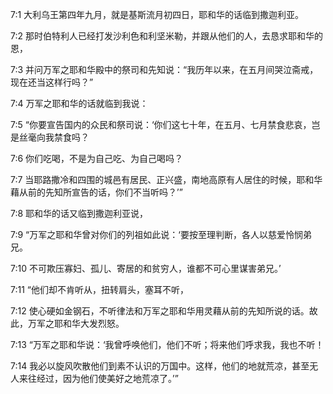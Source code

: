 <a id="1"></a>7:1  大利乌王第四年九月，就是基斯流月初四日，耶和华的话临到撒迦利亚。  

<a id="2"></a>7:2  那时伯特利人已经打发沙利色和利坚米勒，并跟从他们的人，去恳求耶和华的恩，  

<a id="3"></a>7:3  并问万军之耶和华殿中的祭司和先知说：“我历年以来，在五月间哭泣斋戒，现在还当这样行吗？”  

<a id="4"></a>7:4  万军之耶和华的话就临到我说：  

<a id="5"></a>7:5  “你要宣告国内的众民和祭司说：‘你们这七十年，在五月、七月禁食悲哀，岂是丝毫向我禁食吗？  

<a id="6"></a>7:6  你们吃喝，不是为自己吃、为自己喝吗？  

<a id="7"></a>7:7  当耶路撒冷和四围的城邑有居民、正兴盛，南地高原有人居住的时候，耶和华藉从前的先知所宣告的话，你们不当听吗？’”  

<a id="8"></a>7:8  耶和华的话又临到撒迦利亚说，  

<a id="9"></a>7:9  “万军之耶和华曾对你们的列祖如此说：‘要按至理判断，各人以慈爱怜悯弟兄。  

<a id="10"></a>7:10  不可欺压寡妇、孤儿、寄居的和贫穷人，谁都不可心里谋害弟兄。’  

<a id="11"></a>7:11  “他们却不肯听从，扭转肩头，塞耳不听，  

<a id="12"></a>7:12  使心硬如金钢石，不听律法和万军之耶和华用灵藉从前的先知所说的话。故此，万军之耶和华大发烈怒。  

<a id="13"></a>7:13  “万军之耶和华说：‘我曾呼唤他们，他们不听；将来他们呼求我，我也不听！  

<a id="14"></a>7:14  我必以旋风吹散他们到素不认识的万国中。这样，他们的地就荒凉，甚至无人来往经过，因为他们使美好之地荒凉了。’”  
